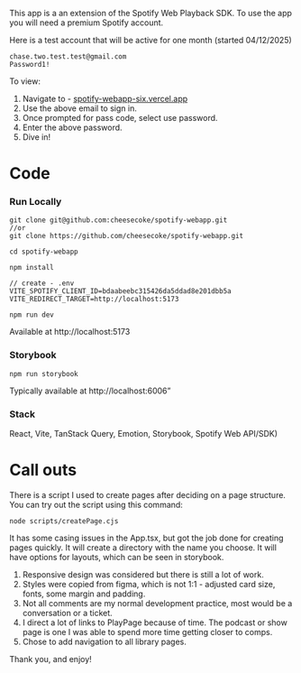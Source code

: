 
This app is a an extension of the Spotify Web Playback SDK. To use the app you will need a premium Spotify account. 

Here is a test account that will be active for one month (started 04/12/2025)

```
chase.two.test.test@gmail.com
Password1!
```

To view:
1. Navigate to - [spotify-webapp-six.vercel.app](https://spotify-webapp-six.vercel.app/)
2. Use the above email to sign in.
3. Once prompted for pass code, select use password.
4. Enter the above password.
5. Dive in!

# Code

### Run Locally

```
git clone git@github.com:cheesecoke/spotify-webapp.git
//or
git clone https://github.com/cheesecoke/spotify-webapp.git

```

```
cd spotify-webapp
```

```
npm install
```

```
// create - .env
VITE_SPOTIFY_CLIENT_ID=bdaabeebc315426da5ddad8e201dbb5a
VITE_REDIRECT_TARGET=http://localhost:5173
```

```
npm run dev
```
Available at http://localhost:5173

### Storybook

```
npm run storybook
```
Typically available at http://localhost:6006”

### Stack
React, Vite, TanStack Query, Emotion, Storybook, Spotify Web API/SDK)

# Call outs

There is a script I used to create pages after deciding on a page structure. You can try out the script using this command:

```
node scripts/createPage.cjs
```

It has some casing issues in the App.tsx, but got the job done for creating pages quickly. It will create a directory with the name you choose. It will have options for layouts, which can be seen in storybook.

1. Responsive design was considered but there is still a lot of work.
2. Styles were copied from figma, which is not 1:1 - adjusted card size, fonts, some margin and padding.
3. Not all comments are my normal development practice, most would be a conversation or a ticket.
4. I direct a lot of links to PlayPage because of time. The podcast or show page is one I was able to spend more time getting closer to comps.
5. Chose to add navigation to all library pages.

Thank you, and enjoy!
